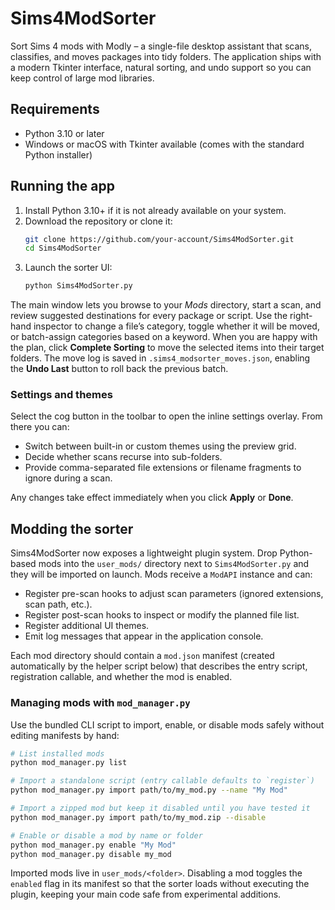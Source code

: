# Sims4ModSorter

Sort Sims 4 mods with Modly – a single-file desktop assistant that scans, classifies, and moves packages into tidy folders. The application ships with a modern Tkinter interface, natural sorting, and undo support so you can keep control of large mod libraries.

## Requirements

* Python 3.10 or later
* Windows or macOS with Tkinter available (comes with the standard Python installer)

## Running the app

1. Install Python 3.10+ if it is not already available on your system.
2. Download the repository or clone it:
   ```bash
   git clone https://github.com/your-account/Sims4ModSorter.git
   cd Sims4ModSorter
   ```
3. Launch the sorter UI:
   ```bash
   python Sims4ModSorter.py
   ```

The main window lets you browse to your *Mods* directory, start a scan, and review suggested destinations for every package or script. Use the right-hand inspector to change a file’s category, toggle whether it will be moved, or batch-assign categories based on a keyword. When you are happy with the plan, click **Complete Sorting** to move the selected items into their target folders. The move log is saved in `.sims4_modsorter_moves.json`, enabling the **Undo Last** button to roll back the previous batch.

### Settings and themes

Select the cog button in the toolbar to open the inline settings overlay. From there you can:

* Switch between built-in or custom themes using the preview grid.
* Decide whether scans recurse into sub-folders.
* Provide comma-separated file extensions or filename fragments to ignore during a scan.

Any changes take effect immediately when you click **Apply** or **Done**.

## Modding the sorter

Sims4ModSorter now exposes a lightweight plugin system. Drop Python-based mods into the `user_mods/` directory next to `Sims4ModSorter.py` and they will be imported on launch. Mods receive a `ModAPI` instance and can:

* Register pre-scan hooks to adjust scan parameters (ignored extensions, scan path, etc.).
* Register post-scan hooks to inspect or modify the planned file list.
* Register additional UI themes.
* Emit log messages that appear in the application console.

Each mod directory should contain a `mod.json` manifest (created automatically by the helper script below) that describes the entry script, registration callable, and whether the mod is enabled.

### Managing mods with `mod_manager.py`

Use the bundled CLI script to import, enable, or disable mods safely without editing manifests by hand:

```bash
# List installed mods
python mod_manager.py list

# Import a standalone script (entry callable defaults to `register`)
python mod_manager.py import path/to/my_mod.py --name "My Mod"

# Import a zipped mod but keep it disabled until you have tested it
python mod_manager.py import path/to/my_mod.zip --disable

# Enable or disable a mod by name or folder
python mod_manager.py enable "My Mod"
python mod_manager.py disable my_mod
```

Imported mods live in `user_mods/<folder>`. Disabling a mod toggles the `enabled` flag in its manifest so that the sorter loads without executing the plugin, keeping your main code safe from experimental additions.
